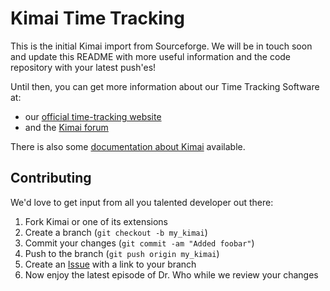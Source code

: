 Kimai Time Tracking
===================

This is the initial Kimai import from Sourceforge.
We will be in touch soon and update this README with more useful information and the 
code repository with your latest push'es!

Until then, you can get more information about our Time Tracking Software at:

* our [official time-tracking website](http://www.kimai.org)
* and the [Kimai forum](http://forum.kimai.org)

There is also some [documentation about Kimai](http://www.kimai.org/en/documentation/) available.


Contributing
------------

We'd love to get input from all you talented developer out there:

1. Fork Kimai or one of its extensions
2. Create a branch (`git checkout -b my_kimai`)
3. Commit your changes (`git commit -am "Added foobar"`)
4. Push to the branch (`git push origin my_kimai`)
5. Create an [Issue][1] with a link to your branch
6. Now enjoy the latest episode of Dr. Who while we review your changes

[1]: http://github.com/kimai/kimai/issues
